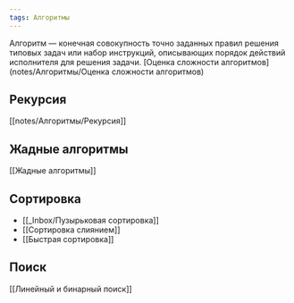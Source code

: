 ```yaml
---
tags: Алгоритмы
---
```

Алгоритм — конечная совокупность точно заданных правил решения типовых задач или набор инструкций, описывающих порядок действий исполнителя для решения задачи.
[Оценка сложности алгоритмов](notes/Алгоритмы/Оценка сложности алгоритмов)

## Рекурсия
[[notes/Алгоритмы/Рекурсия]]

## Жадные алгоритмы
[[Жадные алгоритмы]]

## Сортировка
- [[_Inbox/Пузырьковая сортировка]]
- [[Сортировка слиянием]]
- [[Быстрая сортировка]]

## Поиск
[[Линейный и бинарный поиск]]
